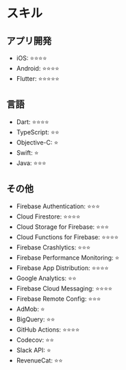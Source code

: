 # スキル

## アプリ開発

- iOS: ⭐⭐⭐⭐
- Android: ⭐⭐⭐⭐
- Flutter: ⭐⭐⭐⭐⭐

## 言語

- Dart: ⭐⭐⭐⭐
- TypeScript: ⭐⭐
- Objective-C: ⭐
- Swift: ⭐
- Java: ⭐⭐⭐

## その他

- Firebase Authentication: ⭐⭐⭐
- Cloud Firestore: ⭐⭐⭐⭐
- Cloud Storage for Firebase: ⭐⭐⭐
- Cloud Functions for Firebase: ⭐⭐⭐⭐
- Firebase Crashlytics: ⭐⭐⭐
- Firebase Performance Monitoring: ⭐
- Firebase App Distribution: ⭐⭐⭐⭐
- Google Analytics: ⭐⭐
- Firebase Cloud Messaging: ⭐⭐⭐⭐
- Firebase Remote Config: ⭐⭐⭐
- AdMob: ⭐
- BigQuery: ⭐⭐
- GitHub Actions: ⭐⭐⭐⭐
- Codecov: ⭐⭐
- Slack API: ⭐
- RevenueCat: ⭐⭐
